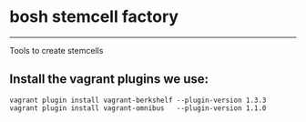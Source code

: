 # bosh stemcell factory
-----------------------

Tools to create stemcells

## Install the vagrant plugins we use:

```
vagrant plugin install vagrant-berkshelf --plugin-version 1.3.3
vagrant plugin install vagrant-omnibus   --plugin-version 1.1.0
````

